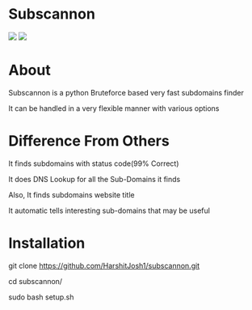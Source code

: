 # Subscannon
![](/images/ss1.png)
![](/images/ss2.png)



# About

Subscannon is a python Bruteforce based very fast subdomains finder

It can be handled in a very flexible manner with various options


# Difference From Others

It finds subdomains with status code(99% Correct)

It does DNS Lookup for all the Sub-Domains it finds

Also, It finds subdomains website title 

It automatic tells interesting sub-domains that may be useful

# Installation

git clone https://github.com/HarshitJosh1/subscannon.git

cd subscannon/

sudo bash setup.sh
